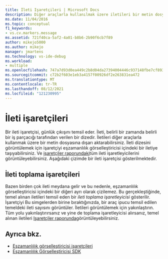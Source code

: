 ```yaml
---
title: İleti Işaretçileri | Microsoft Docs
description: Diğer araçlarla kullanılmak üzere iletileri bir metin dosyasına nasıl dışarı aktarabilirsiniz ve bir ileti dizesini görüntülemek için işaretçiyi eşzamanlılık görselleştiricisi içindeki bir iletiye geri taşıyabilirsiniz.
ms.date: 11/04/2016
ms.topic: conceptual
f1_keywords:
- vs.cv.markers.message
ms.assetid: 721f40ca-5af2-4a01-b8b6-2b90f6cb7f89
author: mikejo5000
ms.author: mikejo
manager: jmartens
ms.technology: vs-ide-debug
ms.workload:
- multiple
ms.openlocfilehash: 747a7d93d0ea449c2b8d04da27394004446c937148fbe7cf8931da1a564c3535
ms.sourcegitcommit: c72b2f603e1eb3a4157f00926df2e263831ea472
ms.translationtype: MT
ms.contentlocale: tr-TR
ms.lasthandoff: 08/12/2021
ms.locfileid: "121230995"
---
```

# <a name="message-markers"></a>İleti işaretçileri
Bir ileti işaretçisi, günlük çıkışını temsil eder. İleti, belirli bir zamanda belirli bir iş parçacığı tarafından verilen bir dizedir. İletileri diğer araçlarla kullanmak üzere bir metin dosyasına dışarı aktarabilirsiniz. İleti dizesini görüntülemek için işaretçiyi eşzamanlılık görselleştiricisi içindeki bir iletiye taşıyabilirsiniz. Ve [işaretçiler raporundaki](../profiling/markers-report.md)tüm ileti işaretleyicilerini görüntüleyebilirsiniz.  Aşağıdaki çizimde bir ileti işaretçisi gösterilmektedir.

## <a name="message-aggregation-markers"></a>İleti toplama işaretçileri
 Bazen birden çok ileti meydana gelir ve bu nedenle, eşzamanlılık görselleştiricisi içindeki bir diğeri ayrı olarak çizilemez. Bu gerçekleştiğinde, temel alınan iletileri temsil eden bir *ileti toplama işaretleyicisi* gösterilir. İşaretçiyi Bu simgelerden birine bıraktığınızda, bir araç ipucu temsil edilen temeldeki ileti sayısını görüntüler. İletileri görüntülemek için yakınlaştırın.  Tüm yolu yakınlaştırırsanız ve yine de toplama işaretleyicisi alırsanız, temel alınan iletileri [Işaretçiler raporunda](../profiling/markers-report.md)görüntüleyebilirsiniz.

## <a name="see-also"></a>Ayrıca bkz.
- [Eşzamanlılık görselleştiricisi işaretçileri](../profiling/concurrency-visualizer-markers.md)
- [Eşzamanlılık Görselleştiricisi SDK](../profiling/concurrency-visualizer-sdk.md)